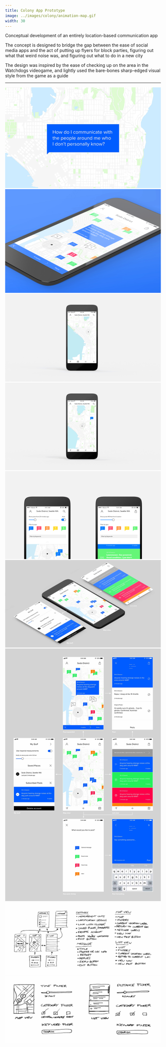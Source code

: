 ```yaml
---
title: Colony App Prototype
image: ../images/colony/animation-map.gif
width: 30
---
```


Conceptual development of an entirely location-based communication app

The concept is designed to bridge the gap between the ease of social media apps and the act of putting up flyers for block parties, figuring out what that weird noise was, and figuring out what to do in a new city

The design was inspired by the ease of checking up on the area in the Watchdogs videogame, and lightly used the bare-bones sharp-edged visual style from the game as a guide

***

![](../images/colony/intro-map.jpg)
![](../images/colony/mockup-hero.jpg)
![](../images/colony/animation-map.gif)
![](../images/colony/animation-newpost.gif)
![](../images/colony/mockup-filters.jpg)
![](../images/colony/mockup-isometric.jpg)
![](../images/colony/mockup-flow.jpg)
![](../images/colony/sketches-flow.jpg)
![](../images/colony/sketches-filters.jpg)